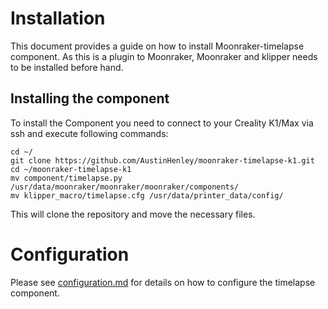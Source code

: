 # Installation

This document provides a guide on how to install Moonraker-timelapse component.
As this is a plugin to Moonraker, Moonraker and klipper needs to be installed
before hand.

## Installing the component

To install the Component you need to connect to your Creality K1/Max via ssh and
execute following commands:

```
cd ~/
git clone https://github.com/AustinHenley/moonraker-timelapse-k1.git
cd ~/moonraker-timelapse-k1
mv component/timelapse.py /usr/data/moonraker/moonraker/moonraker/components/
mv klipper_macro/timelapse.cfg /usr/data/printer_data/config/
```

This will clone the repository and move the necessary files.

# Configuration

Please see [configuration.md](configuration.md) for details on how to
configure the timelapse component.
